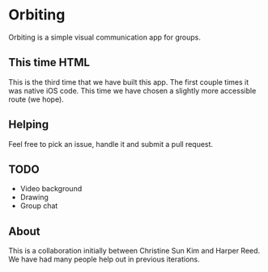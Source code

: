 # Orbiting

Orbiting is a simple visual communication app for groups.

## This time HTML

This is the third time that we have built this app. The first couple times it was native iOS code. This time we have chosen a slightly more accessible route (we hope).

## Helping

Feel free to pick an issue, handle it and submit a pull request. 

## TODO

* Video background
* Drawing
* Group chat

## About

This is a collaboration initially between Christine Sun Kim and Harper Reed. We have had many people help out in previous iterations. 

